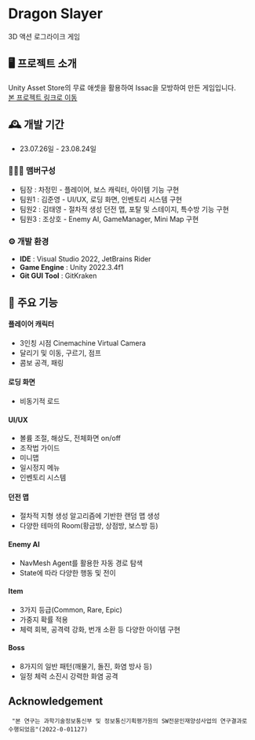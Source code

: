 # Dragon Slayer
3D 액션 로그라이크 게임

## 🖥️ 프로젝트 소개
Unity Asset Store의 무료 애셋을 활용하여 Issac을 모방하여 만든 게임입니다.
<br>
<a href="https://github.com/kimjh7204/SW-Bootcamp-TEAM1">본 프로젝트 링크로 이동</a>

## 🕰️ 개발 기간
* 23.07.26일 - 23.08.24일

### 🧑‍🤝‍🧑 맴버구성
 - 팀장  : 차정민 - 플레이어, 보스 캐릭터, 아이템 기능 구현
 - 팀원1 : 김준영 - UI/UX, 로딩 화면, 인벤토리 시스템 구현
 - 팀원2 : 김태영 - 절차적 생성 던전 맵, 포탈 및 스테이지, 특수방 기능 구현
 - 팀원3 : 조상호 - Enemy AI, GameManager, Mini Map 구현

### ⚙️ 개발 환경
- **IDE** : Visual Studio 2022, JetBrains Rider
- **Game Engine** : Unity 2022.3.4f1
- **Git GUI Tool** : GitKraken

## 📌 주요 기능
#### 플레이어 캐릭터
- 3인칭 시점 Cinemachine Virtual Camera
- 달리기 및 이동, 구르기, 점프
- 콤보 공격, 패링

#### 로딩 화면
- 비동기적 로드

#### UI/UX
- 볼륨 조절, 해상도, 전체화면 on/off
- 조작법 가이드
- 미니맵
- 일시정지 메뉴
- 인벤토리 시스템

#### 던전 맵
- 절차적 지형 생성 알고리즘에 기반한 랜덤 맵 생성
- 다양한 테마의 Room(황금방, 상점방, 보스방 등)

#### Enemy AI
- NavMesh Agent를 활용한 자동 경로 탐색
- State에 따라 다양한 행동 및 전이

#### Item
- 3가지 등급(Common, Rare, Epic)
- 가중지 확률 적용
- 체력 회복, 공격력 강화, 번개 소환 등 다양한 아이템 구현

#### Boss
- 8가지의 일반 패턴(깨물기, 돌진, 화염 방사 등)
- 일정 체력 소진시 강력한 화염 공격


## Acknowledgement
```
 "본 연구는 과학기술정보통신부 및 정보통신기획평가원의 SW전문인재양성사업의 연구결과로 수행되었음"(2022-0-01127) 
```
